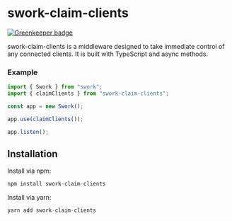 # swork-claim-clients

[![Greenkeeper badge](https://badges.greenkeeper.io/justin-lee-collins/swork-claim-clients.svg)](https://greenkeeper.io/)

swork-claim-clients is a middleware designed to take immediate control of any connected clients. It is built with TypeScript and async methods.

### Example

```ts
import { Swork } from "swork";
import { claimClients } from "swork-claim-clients";

const app = new Swork();

app.use(claimClients());

app.listen();
```

## Installation

Install via npm:

```ts
npm install swork-claim-clients
```

Install via yarn:

```ts
yarn add swork-claim-clients
```
